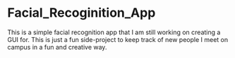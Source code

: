 # Facial_Recoginition_App

This is a simple facial recognition app that I am still working on creating a GUI for. 
This is just a fun side-project to keep track of new people I meet on campus in a fun and creative way. 
